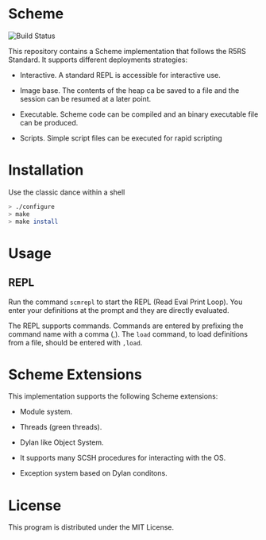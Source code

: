 # Scheme

![Build Status](https://github.com/prefics/scheme/workflows/build/badge.svg)

This repository contains a Scheme implementation that follows the R5RS
Standard. It supports different deployments strategies:

* Interactive. A standard REPL is accessible for interactive use.

* Image base. The contents of the heap ca be saved to a file and the
  session can be resumed at a later point.

* Executable. Scheme code can be compiled and an binary executable
  file can be produced.

* Scripts. Simple script files can be executed for rapid scripting

# Installation

Use the classic dance within a shell

```bash
> ./configure
> make
> make install
```

# Usage

## REPL

Run the command `scmrepl` to start the REPL (Read Eval Print
Loop). You enter your definitions at the prompt and they are directly
evaluated.

The REPL supports commands. Commands are entered by prefixing the
command name with a comma (,). The `load` command, to load definitions
from a file, should be entered with `,load`.

# Scheme Extensions

This implementation supports the following Scheme extensions:

* Module system.

* Threads (green threads).

* Dylan like Object System. 

* It supports many SCSH procedures for interacting with the OS.

* Exception system based on Dylan conditons.

# License

This program is distributed under the MIT License.
